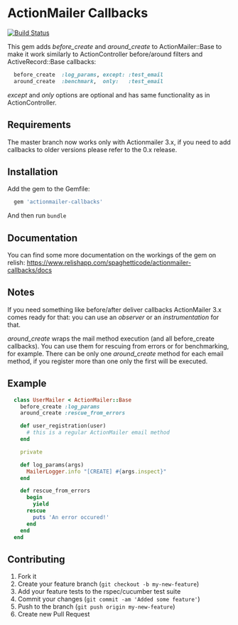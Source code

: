 # ActionMailer Callbacks

[![Build Status](https://secure.travis-ci.org/spaghetticode/actionmailer-callbacks.png)](http://travis-ci.org/spaghetticode/actionmailer-callbacks)

This gem adds *before_create* and *around_create* to ActionMailer::Base to make it
work similarly to ActionController before/around filters and ActiveRecord::Base
callbacks:

```ruby
  before_create  :log_params, except: :test_email
  around_create  :benchmark,  only:   :test_email
```

*except* and *only* options are optional and has same functionality as in
ActionController.


## Requirements

The master branch now works only with Actionmailer 3.x, if you need to add
callbacks to older versions please refer to the 0.x release.


## Installation

Add the gem to the Gemfile:

```ruby
  gem 'actionmailer-callbacks'
```

And then run ```bundle```


## Documentation

You can find some more documentation on the workings of the gem on relish:
https://www.relishapp.com/spaghetticode/actionmailer-callbacks/docs


## Notes

If you need something like before/after deliver callbacks ActionMailer 3.x comes
ready for that: you can use an *observer* or an *instrumentation* for that.

*around_create* wraps the mail method execution (and all before_create callbacks).
You can use them for rescuing from errors or for benchmarking, for example.
There can be only one *around_create* method for each email method, if you
register more than one only the first will be executed.


## Example

```ruby
  class UserMailer < ActionMailer::Base
    before_create :log_params
    around_create :rescue_from_errors

    def user_registration(user)
      # this is a regular ActionMailer email method
    end

    private

    def log_params(args)
      MailerLogger.info "[CREATE] #{args.inspect}"
    end

    def rescue_from_errors
      begin
        yield
      rescue
        puts 'An error occured!'
      end
    end
  end
```


## Contributing

1. Fork it
2. Create your feature branch (`git checkout -b my-new-feature`)
3. Add your feature tests to the rspec/cucumber test suite
4. Commit your changes (`git commit -am 'Added some feature'`)
5. Push to the branch (`git push origin my-new-feature`)
6. Create new Pull Request
